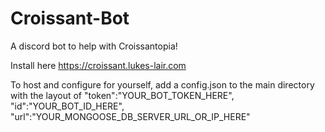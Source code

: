 # Croissant-Bot
A discord bot to help with Croissantopia!

Install here https://croissant.lukes-lair.com

To host and configure for yourself, add a config.json to the main directory with the layout of "token":"YOUR_BOT_TOKEN_HERE", "id":"YOUR_BOT_ID_HERE", "url":"YOUR_MONGOOSE_DB_SERVER_URL_OR_IP_HERE"
